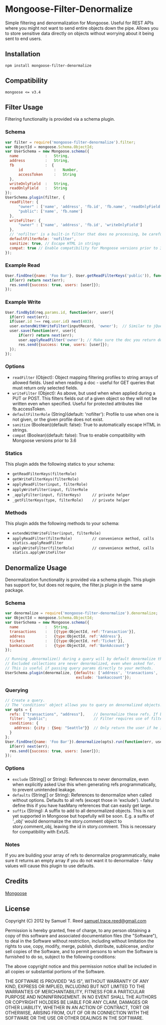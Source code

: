 # Mongoose-Filter-Denormalize

Simple filtering and denormalization for Mongoose. Useful for REST APIs where you might not want to
send entire objects down the pipe. Allows you to store sensitive data directly on objects without worrying
about it being sent to end users.

## Installation

```
npm install mongoose-filter-denormalize
```

## Compatibility

`mongoose <= v3.4`

## Filter Usage

Filtering functionality is provided via a schema plugin.

### Schema

```javascript
var filter = require('mongoose-filter-denormalize').filter;
var ObjectId = mongoose.Schema.ObjectId;
var UserSchema = new Mongoose.schema({
  name            :   String,
  address         :   String,
  fb              :  {
      id              :   Number,
      accessToken     :   String
  },
  writeOnlyField  :   String,
  readOnlyField   :   String
});
UserSchema.plugin(filter, {
  readFilter: {
      "owner" : ['name', 'address', 'fb.id', 'fb.name', 'readOnlyField'],
      "public": ['name', 'fb.name']
  },
  writeFilter: {
      "owner" : ['name', 'address', 'fb.id', 'writeOnlyField']
  },
  // 'nofilter' is a built-in filter that does no processing, be careful with this
  defaultFilterRole: 'nofilter',
  sanitize: true, // Escape HTML in strings
  compat: true // Enable compatibility for Mongoose versions prior to 3.6 (default false)
});
```

### Example Read

```javascript
User.findOne({name: 'Foo Bar'}, User.getReadFilterKeys('public')), function(err, user){
  if(err) return next(err);
  res.send({success: true, users: [user]});
});
```

### Example Write

```javascript
User.findById(req.params.id, function(err, user){
  if(err) next(err);
  if(user.id !== req.user.id) next(403);
  user.extendWithWriteFilter(inputRecord, 'owner');  // Similar to jQuery.extend()
  user.save(function(err, user){
      if(err) return next(err);
      user.applyReadFilter('owner'); // Make sure the doc you return does not contain forbidden fields
      res.send({success: true, users: [user]});
  });
});
```

### Options

- `readFilter` (Object):          Object mapping filtering profiles to string arrays of allowed fields.  Used when reading
                                 a doc - useful for GET queries that must return only selected fields.
- `writeFilter` (Object):         As above, but used when when applied during a PUT or POST.  This filters fields out of a given
                                 object so they will not be written even when specified.
                                 Useful for protected attributes like fb.accessToken.
- `defaultFilterRole` (String)(default: 'nofilter'):   Profile to use when one is not given, or the given profile does not exist.
- `sanitize` (Boolean)(default: false):           True to automatically escape HTML in strings.
- `compat` (Boolean)(default: false):             True to enable compatibility with Mongoose versions prior to 3.6

### Statics

This plugin adds the following statics to your schema:

- `getReadFilterKeys(filterRole)`
- `getWriteFilterKeys(filterRole)`
- `applyReadFilter(input, filterRole)`
- `applyWriteFilter(input, filterRole`
- `_applyFilter(input, filterKeys)     // private helper`
- `_getFilterKeys(type, filterRole)    // private helper`

### Methods

This plugin adds the following methods to your schema:

- `extendWithWriteFilter(input, filterRole)`
- `applyReadFilter(filterRole)         // convenience method, calls statics.applyReadFilter`
- `applyWriteFilter(filterRole)        // convenience method, calls statics.applyWriteFilter`

## Denormalize Usage

Denormalization functionality is provided via a schema plugin.
This plugin has support for, but does not require, the filter.js plugin in the same package.

### Schema

```javascript
var denormalize = require('mongoose-filter-denormalize').denormalize;
var ObjectId = mongoose.Schema.ObjectId;
var UserSchema = new Mongoose.schema({
  name            :   String,
  transactions    :   [{type:ObjectId, ref:'Transaction'}],
  address         :   {type:ObjectId, ref:'Address'},
  tickets         :   [{type:ObjectId, ref:'Ticket'}],
  bankaccount     :   {type:ObjectId, ref:'BankAccount'}
});

// Running .denormalize() during a query will by default denormalize the selected defaults.
// Excluded collections are never denormalized, even when asked for.
// This is useful if passing query params directly to your methods.
UserSchema.plugin(denormalize, {defaults: ['address', 'transactions', 'tickets'],
                                exclude: 'bankaccount'});
```

### Querying

```javascript
// Create a query.
// The 'conditions' object allows you to query on denormalized objects!
var opts = {
  refs: ["transactions", "address"],    // Denormalize these refs. If blank, will use defaults
  filter: "public";                     // Filter requires use of filter.js and profiles
  conditions: {
    address: {city : {$eq: "Seattle"}}  // Only return the user if he is in Seattle
  }
};
User.findOne({name: 'Foo Bar'}).denormalize(opts).run(function(err, user){
  if(err) next(err);
  res.send({success: true, users: [user]});
});
```

### Options

* `exclude`  (String[] or String):  References to never denormalize, even when explicitly asked
                                   Use this when generating refs programmatically, to prevent unintended leakage.
* `defaults` (String[] or String):  References to denormalize when called without options.
                                   Defaults to all refs (except those in 'exclude').  Useful to define
                                   this if you have hasMany references that can easily get large.
* `suffix`   (String):              A suffix to add to all denormalized objects. This is not yet supported in Mongoose
                                   but hopefully will be soon. E.g. a suffix of '_obj' would denormalize the story.comment
                                   object to story.comment_obj, leaving the id in story.comment. This is necessary
                                   for compatibility with ExtJS.

### Notes

If you are building your array of refs to denormalize programmatically, make sure it returns
an empty array if you do not want it to denormalize - falsy values will cause this plugin
to use defaults.

## Credits

[Mongoose](https://github.com/LearnBoost/mongoose)


## License

Copyright (C) 2012 by Samuel T. Reed <samuel.trace.reed@gmail.com>

Permission is hereby granted, free of charge, to any person obtaining a copy
of this software and associated documentation files (the "Software"), to deal
in the Software without restriction, including without limitation the rights
to use, copy, modify, merge, publish, distribute, sublicense, and/or sell
copies of the Software, and to permit persons to whom the Software is
furnished to do so, subject to the following conditions:

The above copyright notice and this permission notice shall be included in
all copies or substantial portions of the Software.

THE SOFTWARE IS PROVIDED "AS IS", WITHOUT WARRANTY OF ANY KIND, EXPRESS OR
IMPLIED, INCLUDING BUT NOT LIMITED TO THE WARRANTIES OF MERCHANTABILITY,
FITNESS FOR A PARTICULAR PURPOSE AND NONINFRINGEMENT. IN NO EVENT SHALL THE
AUTHORS OR COPYRIGHT HOLDERS BE LIABLE FOR ANY CLAIM, DAMAGES OR OTHER
LIABILITY, WHETHER IN AN ACTION OF CONTRACT, TORT OR OTHERWISE, ARISING FROM,
OUT OF OR IN CONNECTION WITH THE SOFTWARE OR THE USE OR OTHER DEALINGS IN
THE SOFTWARE.

